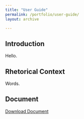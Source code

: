 ```yaml
---
title: "User Guide"
permalink: /portfolio/user-guide/
layout: archive

---
```


## Introduction
Hello.

## Rhetorical Context
Words.

## Document
[Download Document](/assets/documents/L3_krosenthal.docx)
